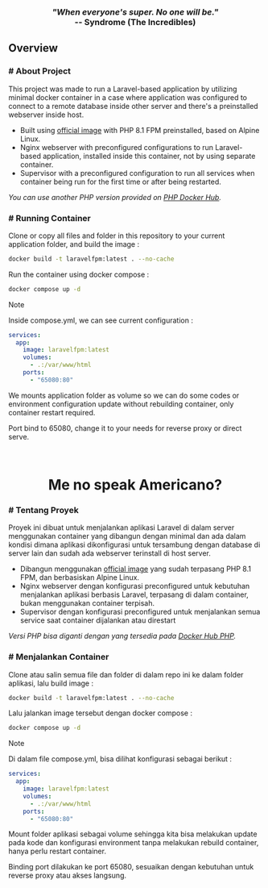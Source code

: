 <h3 align="center">
<em>"When everyone's super. No one will be."</em><br>
-- Syndrome (The Incredibles)
</h3>

## Overview

### # About Project
This project was made to run a Laravel-based application by utilizing minimal docker container in a case where application was configured to connect to a remote database inside other server and there's a preinstalled webserver inside host.

- Built using [official image](https://hub.docker.com/layers/library/php/8.1-fpm-alpine/images/sha256-fed51bf5b0a3c41418d6252e276d3b82c3077517099095eee67e1d652ea4372c?context=explore) with PHP 8.1 FPM preinstalled, based on Alpine Linux.
- Nginx webserver with preconfigured configurations to run Laravel-based application, installed inside this container, not by using separate container.
- Supervisor with a preconfigured configuration to run all services when container being run for the first time or after being restarted.

*You can use another PHP version provided on [PHP Docker Hub](https://hub.docker.com/_/php/tags?name=fpm-alpine).*

### # Running Container
Clone or copy all files and folder in this repository to your current application folder, and build the image :
```bash
docker build -t laravelfpm:latest . --no-cache
```
Run the container using docker compose :
```bash
docker compose up -d
```

> [!NOTE]
> Inside compose.yml, we can see current configuration :
> ```yaml
> services:
>   app:
>     image: laravelfpm:latest
>     volumes:
>       - .:/var/www/html
>     ports:
>       - "65080:80"
> ```
> We mounts application folder as volume so we can do some codes or environment configuration update without rebuilding container, only container restart required.
>
>Port bind to 65080, change it to your needs for reverse proxy or direct serve.

<br>
<h1 align="center"> Me no speak Americano? </h1>

### # Tentang Proyek
Proyek ini dibuat untuk menjalankan aplikasi Laravel di dalam server menggunakan container yang dibangun dengan minimal dan ada dalam kondisi dimana aplikasi dikonfigurasi untuk tersambung dengan database di server lain dan sudah ada webserver terinstall di host server.

- Dibangun menggunakan [official image](https://hub.docker.com/layers/library/php/8.1-fpm-alpine/images/sha256-fed51bf5b0a3c41418d6252e276d3b82c3077517099095eee67e1d652ea4372c?context=explore) yang sudah terpasang PHP 8.1 FPM, dan berbasiskan Alpine Linux.
- Nginx webserver dengan konfigurasi preconfigured untuk kebutuhan menjalankan aplikasi berbasis Laravel, terpasang di dalam container, bukan menggunakan container terpisah.
- Supervisor dengan konfigurasi preconfigured untuk menjalankan semua service saat container dijalankan atau direstart

*Versi PHP bisa diganti dengan yang tersedia pada [Docker Hub PHP](https://hub.docker.com/_/php/tags?name=fpm-alpine).*

### # Menjalankan Container
Clone atau salin semua file dan folder di dalam repo ini ke dalam folder aplikasi, lalu build image :
```bash
docker build -t laravelfpm:latest . --no-cache
```
Lalu jalankan image tersebut dengan docker compose :
```bash
docker compose up -d
```
> [!NOTE]
> Di dalam file compose.yml, bisa dilihat konfigurasi sebagai berikut :
> ```yaml
> services:
>   app:
>     image: laravelfpm:latest
>     volumes:
>       - .:/var/www/html
>     ports:
>       - "65080:80"
> ```
>Mount folder aplikasi sebagai volume sehingga kita bisa melakukan update pada kode dan konfigurasi environment tanpa melakukan rebuild container, hanya perlu restart container.
>
>Binding port dilakukan ke port 65080, sesuaikan dengan kebutuhan untuk reverse proxy atau akses langsung.